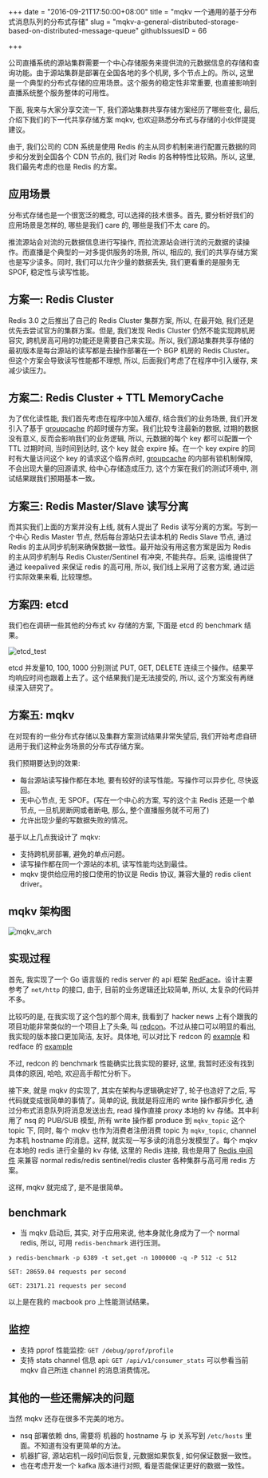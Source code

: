 +++
date = "2016-09-21T17:50:00+08:00"
title = "mqkv 一个通用的基于分布式消息队列的分布式存储"
slug = "mqkv-a-general-distributed-storage-based-on-distributed-message-queue"
githubIssuesID = 66

+++

公司直播系统的源站集群需要一个中心存储服务来提供流的元数据信息的存储和查询功能。由于源站集群是部署在全国各地的多个机房, 多个节点上的。所以, 这里是一个典型的分布式存储的应用场景。这个服务的稳定性非常重要, 也直接影响到直播系统整个服务整体的可用性。

下面, 我来与大家分享交流一下, 我们源站集群共享存储方案经历了哪些变化, 最后, 介绍下我们的下一代共享存储方案 mqkv, 也欢迎熟悉分布式与存储的小伙伴提提建议。

由于, 我们公司的 CDN 系统是使用 Redis 的主从同步机制来进行配置元数据的同步和分发到全国各个 CDN 节点的, 我们对 Redis 的各种特性比较熟。所以, 这里, 我们最先考虑的也是 Redis 的方案。

## 应用场景

分布式存储也是一个很宽泛的概念, 可以选择的技术很多。首先, 要分析好我们的应用场景是怎样的, 哪些是我们 care 的, 哪些是我们不太 care 的。

推流源站会对流的元数据信息进行写操作, 而拉流源站会进行流的元数据的读操作。而直播是个典型的一对多提供服务的场景, 所以, 相应的, 我们的共享存储方案也是写少读多。同时, 我们可以允许少量的数据丢失, 我们更看重的是服务无SPOF, 稳定性与读写性能。

## 方案一: Redis Cluster

Redis 3.0 之后推出了自己的 Redis Cluster 集群方案, 所以, 在最开始, 我们还是优先去尝试官方的集群方案。但是, 我们发现 Redis Cluster 仍然不能实现跨机房容灾, 跨机房高可用的功能还是需要自己来实现。所以, 我们源站集群共享存储的最初版本是每台源站的读写都是去操作部署在一个 BGP 机房的 Redis Cluster。但这个方案会导致读写性能都不理想, 所以, 后面我们考虑了在程序中引入缓存, 来减少读压力。

## 方案二: Redis Cluster + TTL MemoryCache

为了优化读性能, 我们首先考虑在程序中加入缓存, 结合我们的业务场景, 我们开发引入了基于 [groupcache](https://github.com/golang/groupcache) 的超时缓存方案。我们比较专注最新的数据, 过期的数据没有意义, 反而会影响我们的业务逻辑, 所以, 元数据的每个 key 都可以配置一个 TTL 过期时间, 当时间到达时, 这个 key 就会 expire 掉。在一个 key expire 的同时有大量访问这个 key 的请求这个临界点时, [groupcache](https://github.com/golang/groupcache) 的内部有锁机制保障, 不会出现大量的回源请求, 给中心存储造成压力, 这个方案在我们的测试环境中, 测试结果跟我们预期基本一致。

## 方案三: Redis Master/Slave 读写分离

而其实我们上面的方案并没有上线, 就有人提出了 Redis 读写分离的方案。写到一个中心 Redis Master 节点, 然后每台源站只去读本机的 Redis Slave 节点, 通过 Redis 的主从同步机制来确保数据一致性。最开始没有用这套方案是因为 Redis 的主从同步机制与 Redis Cluster/Sentinel 有冲突, 不能共存。后来, 运维提供了通过 keepalived 来保证 redis 的高可用, 所以, 我们线上采用了这套方案, 通过运行实际效果来看, 比较理想。

## 方案四: etcd

我们也在调研一些其他的分布式 kv 存储的方案, 下面是 etcd 的 benchmark 结果。

![etcd_test](http://akagi201.qiniudn.com/etcd_test.png)

etcd 并发量10, 100, 1000 分别测试 PUT, GET, DELETE 连续三个操作。结果平均响应时间也跟着上去了。这个结果我们是无法接受的, 所以, 这个方案没有再继续深入研究了。

## 方案五: mqkv

在对现有的一些分布式存储以及集群方案测试结果非常失望后, 我们开始考虑自研适用于我们这种业务场景的分布式存储方案。

我们预期要达到的效果:

* 每台源站读写操作都在本地, 要有较好的读写性能。写操作可以异步化, 尽快返回。
* 无中心节点, 无 SPOF。(写在一个中心的方案, 写的这个主 Redis 还是一个单节点, 一旦机房断网或者断电, 那么, 整个直播服务就不可用了)
* 允许出现少量的写数据失败的情况。

基于以上几点我设计了 mqkv:
* 支持跨机房部署, 避免的单点问题。
* 读写操作都在同一个源站的本机, 读写性能均达到最佳。
* mqkv 提供给应用的接口使用的协议是 Redis 协议, 兼容大量的 redis client driver。

## mqkv 架构图

![mqkv_arch](http://akagi201.qiniudn.com/mqkv_arch.png)

## 实现过程

首先, 我实现了一个 Go 语言版的 redis server 的 api 框架 [RedFace](https://github.com/Akagi201/redface)。设计主要参考了 `net/http` 的接口, 由于, 目前的业务逻辑还比较简单, 所以, 太复杂的代码并不多。

比较巧的是, 在我实现了这个包的那个周末, 我看到了 hacker news 上有个跟我的项目功能非常类似的一个项目上了头条, 叫 [redcon](https://github.com/tidwall/redcon)。不过从接口可以明显的看出, 我实现的版本接口更加简洁, 友好。具体地, 可以对比下 redcon 的 [example](https://github.com/tidwall/redcon/blob/master/example/clone.go) 和 redface 的 [example](https://github.com/Akagi201/redface/blob/master/example/clone/main.go)

不过, redcon 的 benchmark 性能确实比我实现的要好, 这里, 我暂时还没有找到具体的原因, 哈哈, 欢迎高手帮忙分析下。

接下来, 就是 mqkv 的实现了, 其实在架构与逻辑确定好了, 轮子也造好了之后, 写代码就变成很简单的事情了。简单的说, 我就是将应用的 write 操作都异步化, 通过分布式消息队列将消息发送出去, read 操作直接 proxy 本地的 kv 存储。其中利用了 nsq 的 PUB/SUB 模型, 所有 write 操作都 produce 到 `mqkv_topic` 这个 topic 下, 同时, 每个 mqkv 也作为消费者注册消费 topic 为 `mqkv_topic`, channel 为本机 hostname 的消息。这样, 就实现一写多读的消息分发模型了。每个 mqkv 在本地的 redis 进行全量的 kv 存储, 这里的 Redis 连接, 我也是用了 [Redis 中间件](https://godoc.org/github.com/upyun/utilgo/radixutil) 来兼容 normal redis/redis sentinel/redis cluster 各种集群与高可用 redis 方案。

这样, mqkv 就完成了, 是不是很简单。

## benchmark
* 当 mqkv 启动后, 其实, 对于应用来说, 他本身就化身成为了一个 normal redis, 所以, 可用 `redis-benchmark` 进行压测。

```
❯ redis-benchmark -p 6389 -t set,get -n 1000000 -q -P 512 -c 512

SET: 28659.04 requests per second

GET: 23171.21 requests per second

```

以上是在我的 macbook pro 上性能测试结果。

## 监控
* 支持 pprof 性能监控: `GET /debug/pprof/profile`
* 支持 stats channel 信息 api: `GET /api/v1/consumer_stats` 可以参看当前 mqkv 自己所连 channel 的消息消费情况。

## 其他的一些还需解决的问题

当然 mqkv 还存在很多不完美的地方。

* nsq 部署依赖 dns, 需要将 机器的 hostname 与 ip 关系写到 `/etc/hosts` 里面。不知道有没有更简单的方法。
* 机器扩容, 源站宕机一段时间后恢复, 元数据如果恢复, 如何保证数据一致性。
* 也在考虑开发一个 kafka 版本进行对照, 看是否能保证更好的数据一致性。
